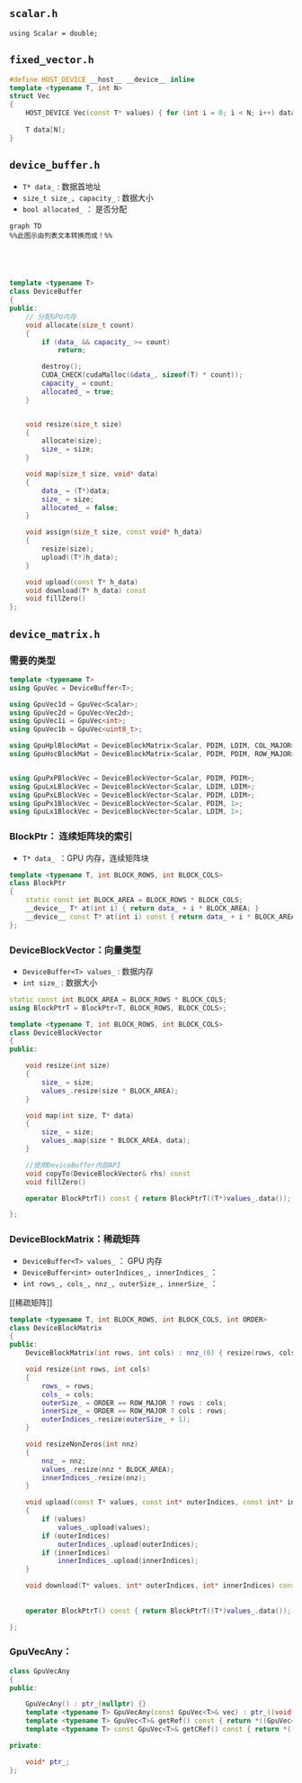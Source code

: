 

##  `scalar.h`
`using Scalar = double;`

##  `fixed_vector.h`

```c++
#define HOST_DEVICE __host__ __device__ inline
template <typename T, int N>
struct Vec
{
    HOST_DEVICE Vec(const T* values) { for (int i = 0; i < N; i++) data[i] = values[i]; }
    
    T data[N];
}
```


##  `device_buffer.h`

- `T* data_` :  数据首地址
- `size_t size_, capacity_` : 数据大小
- `bool allocated_` ： 是否分配
```mermaid
graph TD
%%此图示由列表文本转换而成！%%





```
```c++
template <typename T>
class DeviceBuffer
{
public:
	// 分配GPU内存
	void allocate(size_t count)
	{
		if (data_ && capacity_ >= count)
			return;

		destroy();
		CUDA_CHECK(cudaMalloc(&data_, sizeof(T) * count));
		capacity_ = count;
		allocated_ = true;
	}


	void resize(size_t size)
	{
		allocate(size);
		size_ = size;
	}

	void map(size_t size, void* data)
	{
		data_ = (T*)data;
		size_ = size;
		allocated_ = false;
	}

	void assign(size_t size, const void* h_data)
	{
		resize(size);
		upload((T*)h_data);
	}

	void upload(const T* h_data)
	void download(T* h_data) const
	void fillZero()
};

```

##  `device_matrix.h`


### 需要的类型

```c++
template <typename T>
using GpuVec = DeviceBuffer<T>;

using GpuVec1d = GpuVec<Scalar>;
using GpuVec2d = GpuVec<Vec2d>;
using GpuVec1i = GpuVec<int>;
using GpuVec1b = GpuVec<uint8_t>;

using GpuHplBlockMat = DeviceBlockMatrix<Scalar, PDIM, LDIM, COL_MAJOR>;
using GpuHscBlockMat = DeviceBlockMatrix<Scalar, PDIM, PDIM, ROW_MAJOR>;


using GpuPxPBlockVec = DeviceBlockVector<Scalar, PDIM, PDIM>;
using GpuLxLBlockVec = DeviceBlockVector<Scalar, LDIM, LDIM>;
using GpuPxLBlockVec = DeviceBlockVector<Scalar, PDIM, LDIM>;
using GpuPx1BlockVec = DeviceBlockVector<Scalar, PDIM, 1>;
using GpuLx1BlockVec = DeviceBlockVector<Scalar, LDIM, 1>;

```




### BlockPtr：  连续矩阵块的索引

-  `T* data_ `：GPU 内存，连续矩阵块

``` c++
template <typename T, int BLOCK_ROWS, int BLOCK_COLS>
class BlockPtr
{
	static const int BLOCK_AREA = BLOCK_ROWS * BLOCK_COLS;
	__device__ T* at(int i) { return data_ + i * BLOCK_AREA; }
	__device__ const T* at(int i) const { return data_ + i * BLOCK_AREA; }
};
```



### DeviceBlockVector：向量类型

- `DeviceBuffer<T> values_` : 数据内存
- `int size_` :  数据大小

```c++
static const int BLOCK_AREA = BLOCK_ROWS * BLOCK_COLS;
using BlockPtrT = BlockPtr<T, BLOCK_ROWS, BLOCK_COLS>; 
```

```c++
template <typename T, int BLOCK_ROWS, int BLOCK_COLS>
class DeviceBlockVector
{
public:

	void resize(int size)
	{
		size_ = size;
		values_.resize(size * BLOCK_AREA);
	}

	void map(int size, T* data)
	{
		size_ = size;
		values_.map(size * BLOCK_AREA, data);
	}

	//使用DeviceBuffer内部API
    void copyTo(DeviceBlockVector& rhs) const     
    void fillZero()

	operator BlockPtrT() const { return BlockPtrT((T*)values_.data()); }

};

```


### DeviceBlockMatrix：稀疏矩阵


- `DeviceBuffer<T> values_` ： GPU 内存
- `DeviceBuffer<int> outerIndices_, innerIndices_` ：
- `int rows_, cols_, nnz_, outerSize_, innerSize_` ： 

[[稀疏矩阵]]

``` c++
template <typename T, int BLOCK_ROWS, int BLOCK_COLS, int ORDER>
class DeviceBlockMatrix
{
public:
	DeviceBlockMatrix(int rows, int cols) : nnz_(0) { resize(rows, cols); }

	void resize(int rows, int cols)
	{
		rows_ = rows;
		cols_ = cols;
		outerSize_ = ORDER == ROW_MAJOR ? rows : cols;
		innerSize_ = ORDER == ROW_MAJOR ? cols : rows;
		outerIndices_.resize(outerSize_ + 1);
	}

	void resizeNonZeros(int nnz)
	{
		nnz_ = nnz;
		values_.resize(nnz * BLOCK_AREA);
		innerIndices_.resize(nnz);
	}

	void upload(const T* values, const int* outerIndices, const int* innerIndices)
	{
		if (values)
			values_.upload(values);
		if (outerIndices)
			outerIndices_.upload(outerIndices);
		if (innerIndices)
			innerIndices_.upload(innerIndices);
	}

	void download(T* values, int* outerIndices, int* innerIndices) const
	
 
	operator BlockPtrT() const { return BlockPtrT((T*)values_.data()); }

};
```

### GpuVecAny： 

``` c++
class GpuVecAny
{
public:

	GpuVecAny() : ptr_(nullptr) {}
	template <typename T> GpuVecAny(const GpuVec<T>& vec) : ptr_((void*)&vec) {}
	template <typename T> GpuVec<T>& getRef() const { return *((GpuVec<T>*)ptr_); }
	template <typename T> const GpuVec<T>& getCRef() const { return *((GpuVec<T>*)ptr_); }

private:

	void* ptr_;
};
```

